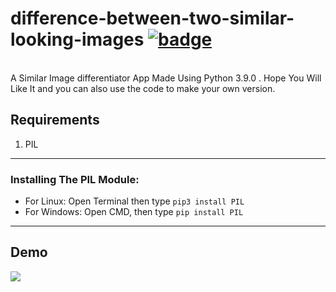 # difference-between-two-similar-looking-images [![badge](https://user-images.githubusercontent.com/53147926/126813493-eac8e014-e46c-46e1-b1ce-49a7e38144fd.png)](https://forthebadge.com)

<br>
A Similar Image differentiator App Made Using Python 3.9.0 .
Hope You Will Like It and you can also use the code to make your own version.

## Requirements
1.  PIL

---

### Installing The PIL Module:
* For Linux: Open Terminal then type ```pip3 install PIL```
* For Windows: Open CMD, then type ```pip install PIL```

---
## Demo
<img src="https://user-images.githubusercontent.com/53147926/126859140-d6b6e377-3e14-4497-9f62-8189fea008f2.png">
